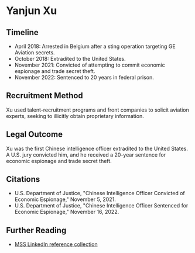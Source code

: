 # Yanjun Xu

## Timeline
- April 2018: Arrested in Belgium after a sting operation targeting GE Aviation secrets.
- October 2018: Extradited to the United States.
- November 2021: Convicted of attempting to commit economic espionage and trade secret theft.
- November 2022: Sentenced to 20 years in federal prison.

## Recruitment Method
Xu used talent-recruitment programs and front companies to solicit aviation experts, seeking to illicitly obtain proprietary information.

## Legal Outcome
Xu was the first Chinese intelligence officer extradited to the United States. A U.S. jury convicted him, and he received a 20-year sentence for economic espionage and trade secret theft.

## Citations
- U.S. Department of Justice, "Chinese Intelligence Officer Convicted of Economic Espionage," November 5, 2021.
- U.S. Department of Justice, "Chinese Intelligence Officer Sentenced for Economic Espionage," November 16, 2022.

## Further Reading
- [MSS LinkedIn reference collection](../../MSS_LinkedIn_refs.md)
